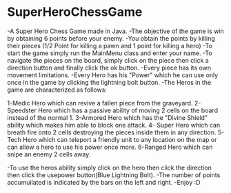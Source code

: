 # SuperHeroChessGame
-A Super Hero Chess Game made in Java.
-The objective of the game is win by obtaining 6 points before your enemy.
-You obtain the points by killing their pieces (1/2 Point for killing a pawn and 1 point for killing a hero)
-To start the game simply run the MainMenu class and enter your name.
-To navigate the pieces on the board, simply click on the piece then click a direction button and finally click the ok button.
-Every piece has its own movement limitations.
-Every Hero has his "Power" which he can use only once in the game by clicking the lightning bolt button.
-The Heros in the game are characterized as follows:

1-Medic Hero which can revive a fallen piece from the graveyard.
2-Speedster Hero which has a passive ability of moving 2 cells on the board instead of the normal 1.
3-Armored Hero which has the "Divine Shield" ability which makes him able to block one attack.
4- Super Hero which can breath fire onto 2 cells destroying the pieces inside them in any direction.
5- Tech Hero which can teleport a friendly unit to any location on the map or can allow a hero to use his power once more.
6-Ranged Hero which can snipe an enemy 2 cells away.

-To use the heros ability simply click on the hero then click the direction then click the usepower button(Blue Lightning Bolt).
-The number of points accumuilated is indicated by the bars on the left and right.
-Enjoy :D
